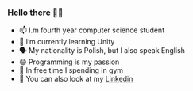 ### Hello there 👋😊

- 📫 I.m fourth year computer science student
- 🌱 I’m currently learning Unity
- 🗣  My nationality is Polish, but I also speak English
- 😄 Programming is my passion
- 💪 In free time I spending in gym
- 🌺 You can also look at my [Linkedin](https://www.linkedin.com/in/sebastian-student-6b9284282/)

<!--
**SebastianStudent/SebastianStudent** is a ✨ _special_ ✨ repository because its `README.md` (this file) appears on your GitHub profile.
-->
